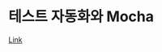 테스트 자동화와 Mocha
====================

[Link](https://ko.javascript.info/testing-mocha "Test automation & Mocha")
